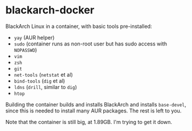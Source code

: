 # blackarch-docker
BlackArch Linux in a container, with basic tools pre-installed:

* `yay` (AUR helper)
* `sudo` (container runs as non-root user but has sudo access with `NOPASSWD`)
* `vim`
* `zsh`
* `git`
* `net-tools` (`netstat` et al)
* `bind-tools` (`dig` et al)
* `ldns` (`drill`, similar to `dig`)
* `htop`

Building the container builds and installs BlackArch and installs `base-devel`, since this is needed to install many AUR packages. The rest is left to you.

Note that the container is still big, at 1.89GB. I'm trying to get it down.
